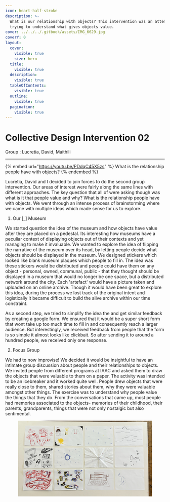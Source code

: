 ```yaml
---
icon: heart-half-stroke
description: >-
  What is our relationship with objects? This intervention was an attempt at
  trying to understand what gives objects value.
cover: ../../../.gitbook/assets/IMG_6629.jpg
coverY: 0
layout:
  cover:
    visible: true
    size: hero
  title:
    visible: true
  description:
    visible: true
  tableOfContents:
    visible: true
  outline:
    visible: true
  pagination:
    visible: true
---
```


# Collective Design Intervention 02

Group : Lucretia, David, Maithili

***



{% embed url="https://youtu.be/PDdqC45X5zs" %}
What is the relationship people have with objects?&#x20;
{% endembed %}

Lucretia, David and I decided to join forces to do the second group intervention. Our areas of interest were fairly along the same lines with different approaches. The key question that all of were asking though was what is it that people value and why? What is the relationship people have with objects. We went through an intense process of brainstorming where we came with multiple ideas which made sense for us to explore.&#x20;

1. Our \[\_] Museum

We started question the idea of the museum and how objects have value after they are placed on a pedestal. Its interesting how museums have a peculiar context of displaying objects out of their contexts and yet managing to make it invaluable. We wanted to explore the idea of flipping the narrative of the museum over its head, by letting people decide what objects should be displayed in the museum. We designed stickers which looked like blank museum plaques which people to fill in. The idea was these stickers would be distributed and people could have them on any object - personal, owned, communal, public -  that they thought should be displayed in a museum that would no longer be one space, but a distributed network around the city. Each 'artefact' would have a picture taken and uploaded on an online archive. Though it would have been great to explore this idea, during the process we lost track of the original intent and logistically it became difficult to build the alive archive within our time constraint.   &#x20;

As a second step, we tried to simplify the idea the and get similar feedback by creating a google form. We ensured that it would be a super short form that wont take up too much time to fill in and consequently reach a larger audience. But interestingly, we received feedback from people that the form is so simple it almost looks like clickbait. So after sending it to around a hundred people, we received only one response.&#x20;

2. Focus Group&#x20;

We had to now improvise! We decided it would be insightful to have an intimate group discussion about people and their relationships to objects. We invited people from different programs at IAAC and asked them to draw the objects that were valuable to them on a paper. The activity was intended to be an icebreaker and it worked quite well. People drew objects that were really close to them, shared stories about them, why they were valuable amongst other things. The exercise was to understand why people value the things that they do. From the conversations that came up, most people had memories associated to the objects- memories of their childhood, their parents, grandparents, things that were not only nostalgic but also sentimental.&#x20;





<figure><img src="../../../.gitbook/assets/IMG_6679.jpg" alt=""><figcaption></figcaption></figure>
